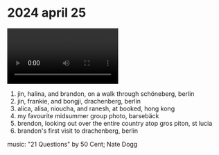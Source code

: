# 2024 april 25

<video controls width="256px">
    <source src="../vid/24-04-25_576.mp4" type="video/mp4">
</video>

1. jin, halina, and brandon, on a walk through schöneberg, berlin
2. jin, frankie, and bongji, drachenberg, berlin
3. alica, alisa, nioucha, and ranesh, at booked, hong kong
4. my favourite midsummer group photo, barsebäck
5. brendon, looking out over the entire country atop gros piton, st lucia
6. brandon's first visit to drachenberg, berlin

music: "21 Questions" by 50 Cent; Nate Dogg
